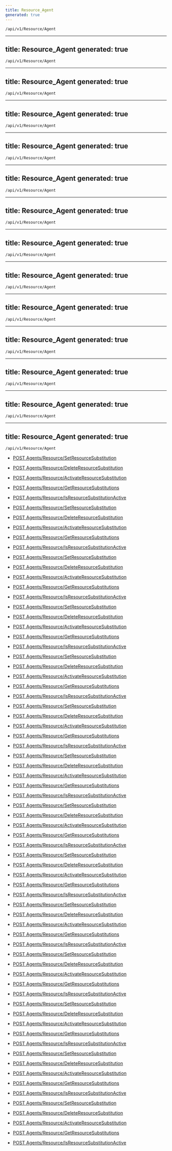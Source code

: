 ```yaml
---
title: Resource_Agent
generated: true
---
```


```http
/api/v1/Resource/Agent
```

---
title: Resource_Agent
generated: true
---

```http
/api/v1/Resource/Agent
```

---
title: Resource_Agent
generated: true
---

```http
/api/v1/Resource/Agent
```

---
title: Resource_Agent
generated: true
---

```http
/api/v1/Resource/Agent
```

---
title: Resource_Agent
generated: true
---

```http
/api/v1/Resource/Agent
```

---
title: Resource_Agent
generated: true
---

```http
/api/v1/Resource/Agent
```

---
title: Resource_Agent
generated: true
---

```http
/api/v1/Resource/Agent
```

---
title: Resource_Agent
generated: true
---

```http
/api/v1/Resource/Agent
```

---
title: Resource_Agent
generated: true
---

```http
/api/v1/Resource/Agent
```

---
title: Resource_Agent
generated: true
---

```http
/api/v1/Resource/Agent
```

---
title: Resource_Agent
generated: true
---

```http
/api/v1/Resource/Agent
```

---
title: Resource_Agent
generated: true
---

```http
/api/v1/Resource/Agent
```

---
title: Resource_Agent
generated: true
---

```http
/api/v1/Resource/Agent
```

---
title: Resource_Agent
generated: true
---

```http
/api/v1/Resource/Agent
```




* [POST Agents/Resource/SetResourceSubstitution](v1ResourceAgent_SetResourceSubstitution.md)

* [POST Agents/Resource/DeleteResourceSubstitution](v1ResourceAgent_DeleteResourceSubstitution.md)

* [POST Agents/Resource/ActivateResourceSubstitution](v1ResourceAgent_ActivateResourceSubstitution.md)

* [POST Agents/Resource/GetResourceSubstitutions](v1ResourceAgent_GetResourceSubstitutions.md)

* [POST Agents/Resource/IsResourceSubstitutionActive](v1ResourceAgent_IsResourceSubstitutionActive.md)


* [POST Agents/Resource/SetResourceSubstitution](v1ResourceAgent_SetResourceSubstitution.md)

* [POST Agents/Resource/DeleteResourceSubstitution](v1ResourceAgent_DeleteResourceSubstitution.md)

* [POST Agents/Resource/ActivateResourceSubstitution](v1ResourceAgent_ActivateResourceSubstitution.md)

* [POST Agents/Resource/GetResourceSubstitutions](v1ResourceAgent_GetResourceSubstitutions.md)

* [POST Agents/Resource/IsResourceSubstitutionActive](v1ResourceAgent_IsResourceSubstitutionActive.md)


* [POST Agents/Resource/SetResourceSubstitution](v1ResourceAgent_SetResourceSubstitution.md)

* [POST Agents/Resource/DeleteResourceSubstitution](v1ResourceAgent_DeleteResourceSubstitution.md)

* [POST Agents/Resource/ActivateResourceSubstitution](v1ResourceAgent_ActivateResourceSubstitution.md)

* [POST Agents/Resource/GetResourceSubstitutions](v1ResourceAgent_GetResourceSubstitutions.md)

* [POST Agents/Resource/IsResourceSubstitutionActive](v1ResourceAgent_IsResourceSubstitutionActive.md)


* [POST Agents/Resource/SetResourceSubstitution](v1ResourceAgent_SetResourceSubstitution.md)

* [POST Agents/Resource/DeleteResourceSubstitution](v1ResourceAgent_DeleteResourceSubstitution.md)

* [POST Agents/Resource/ActivateResourceSubstitution](v1ResourceAgent_ActivateResourceSubstitution.md)

* [POST Agents/Resource/GetResourceSubstitutions](v1ResourceAgent_GetResourceSubstitutions.md)

* [POST Agents/Resource/IsResourceSubstitutionActive](v1ResourceAgent_IsResourceSubstitutionActive.md)


* [POST Agents/Resource/SetResourceSubstitution](v1ResourceAgent_SetResourceSubstitution.md)

* [POST Agents/Resource/DeleteResourceSubstitution](v1ResourceAgent_DeleteResourceSubstitution.md)

* [POST Agents/Resource/ActivateResourceSubstitution](v1ResourceAgent_ActivateResourceSubstitution.md)

* [POST Agents/Resource/GetResourceSubstitutions](v1ResourceAgent_GetResourceSubstitutions.md)

* [POST Agents/Resource/IsResourceSubstitutionActive](v1ResourceAgent_IsResourceSubstitutionActive.md)


* [POST Agents/Resource/SetResourceSubstitution](v1ResourceAgent_SetResourceSubstitution.md)

* [POST Agents/Resource/DeleteResourceSubstitution](v1ResourceAgent_DeleteResourceSubstitution.md)

* [POST Agents/Resource/ActivateResourceSubstitution](v1ResourceAgent_ActivateResourceSubstitution.md)

* [POST Agents/Resource/GetResourceSubstitutions](v1ResourceAgent_GetResourceSubstitutions.md)

* [POST Agents/Resource/IsResourceSubstitutionActive](v1ResourceAgent_IsResourceSubstitutionActive.md)


* [POST Agents/Resource/SetResourceSubstitution](v1ResourceAgent_SetResourceSubstitution.md)

* [POST Agents/Resource/DeleteResourceSubstitution](v1ResourceAgent_DeleteResourceSubstitution.md)

* [POST Agents/Resource/ActivateResourceSubstitution](v1ResourceAgent_ActivateResourceSubstitution.md)

* [POST Agents/Resource/GetResourceSubstitutions](v1ResourceAgent_GetResourceSubstitutions.md)

* [POST Agents/Resource/IsResourceSubstitutionActive](v1ResourceAgent_IsResourceSubstitutionActive.md)


* [POST Agents/Resource/SetResourceSubstitution](v1ResourceAgent_SetResourceSubstitution.md)

* [POST Agents/Resource/DeleteResourceSubstitution](v1ResourceAgent_DeleteResourceSubstitution.md)

* [POST Agents/Resource/ActivateResourceSubstitution](v1ResourceAgent_ActivateResourceSubstitution.md)

* [POST Agents/Resource/GetResourceSubstitutions](v1ResourceAgent_GetResourceSubstitutions.md)

* [POST Agents/Resource/IsResourceSubstitutionActive](v1ResourceAgent_IsResourceSubstitutionActive.md)


* [POST Agents/Resource/SetResourceSubstitution](v1ResourceAgent_SetResourceSubstitution.md)

* [POST Agents/Resource/DeleteResourceSubstitution](v1ResourceAgent_DeleteResourceSubstitution.md)

* [POST Agents/Resource/ActivateResourceSubstitution](v1ResourceAgent_ActivateResourceSubstitution.md)

* [POST Agents/Resource/GetResourceSubstitutions](v1ResourceAgent_GetResourceSubstitutions.md)

* [POST Agents/Resource/IsResourceSubstitutionActive](v1ResourceAgent_IsResourceSubstitutionActive.md)


* [POST Agents/Resource/SetResourceSubstitution](v1ResourceAgent_SetResourceSubstitution.md)

* [POST Agents/Resource/DeleteResourceSubstitution](v1ResourceAgent_DeleteResourceSubstitution.md)

* [POST Agents/Resource/ActivateResourceSubstitution](v1ResourceAgent_ActivateResourceSubstitution.md)

* [POST Agents/Resource/GetResourceSubstitutions](v1ResourceAgent_GetResourceSubstitutions.md)

* [POST Agents/Resource/IsResourceSubstitutionActive](v1ResourceAgent_IsResourceSubstitutionActive.md)


* [POST Agents/Resource/SetResourceSubstitution](v1ResourceAgent_SetResourceSubstitution.md)

* [POST Agents/Resource/DeleteResourceSubstitution](v1ResourceAgent_DeleteResourceSubstitution.md)

* [POST Agents/Resource/ActivateResourceSubstitution](v1ResourceAgent_ActivateResourceSubstitution.md)

* [POST Agents/Resource/GetResourceSubstitutions](v1ResourceAgent_GetResourceSubstitutions.md)

* [POST Agents/Resource/IsResourceSubstitutionActive](v1ResourceAgent_IsResourceSubstitutionActive.md)


* [POST Agents/Resource/SetResourceSubstitution](v1ResourceAgent_SetResourceSubstitution.md)

* [POST Agents/Resource/DeleteResourceSubstitution](v1ResourceAgent_DeleteResourceSubstitution.md)

* [POST Agents/Resource/ActivateResourceSubstitution](v1ResourceAgent_ActivateResourceSubstitution.md)

* [POST Agents/Resource/GetResourceSubstitutions](v1ResourceAgent_GetResourceSubstitutions.md)

* [POST Agents/Resource/IsResourceSubstitutionActive](v1ResourceAgent_IsResourceSubstitutionActive.md)


* [POST Agents/Resource/SetResourceSubstitution](v1ResourceAgent_SetResourceSubstitution.md)

* [POST Agents/Resource/DeleteResourceSubstitution](v1ResourceAgent_DeleteResourceSubstitution.md)

* [POST Agents/Resource/ActivateResourceSubstitution](v1ResourceAgent_ActivateResourceSubstitution.md)

* [POST Agents/Resource/GetResourceSubstitutions](v1ResourceAgent_GetResourceSubstitutions.md)

* [POST Agents/Resource/IsResourceSubstitutionActive](v1ResourceAgent_IsResourceSubstitutionActive.md)


* [POST Agents/Resource/SetResourceSubstitution](v1ResourceAgent_SetResourceSubstitution.md)

* [POST Agents/Resource/DeleteResourceSubstitution](v1ResourceAgent_DeleteResourceSubstitution.md)

* [POST Agents/Resource/ActivateResourceSubstitution](v1ResourceAgent_ActivateResourceSubstitution.md)

* [POST Agents/Resource/GetResourceSubstitutions](v1ResourceAgent_GetResourceSubstitutions.md)

* [POST Agents/Resource/IsResourceSubstitutionActive](v1ResourceAgent_IsResourceSubstitutionActive.md)